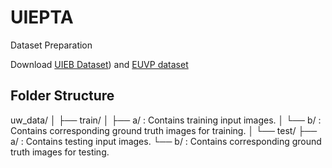 # UIEPTA

Dataset Preparation

Download [UIEB Dataset](https://li-chongyi.github.io/proj_benchmark.html)) and [EUVP dataset](https://drive.google.com/drive/folders/1ZEql33CajGfHHzPe1vFxUFCMcP0YbZb3)


## Folder Structure

uw_data/
│
├── train/
│ ├── a/ : Contains training input images.
│ └── b/ : Contains corresponding ground truth images for training.
│
└── test/
├── a/ : Contains testing input images.
└── b/ : Contains corresponding ground truth images for testing.
